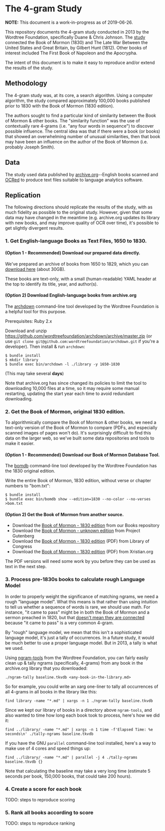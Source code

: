 # The 4-gram Study

**NOTE:** This document is a work-in-progress as of 2019-06-26.

This repository documents the 4-gram study conducted in 2013 by the Wordtree Foundation, specifically Duane & Chris Johnson. The [study](http://wordtree.org/the-late-war/) connected the Book of Mormon (1830) and The Late War Between the United States and Great Britain, by Gilbert Hunt (1812). Other books of interest included The First Book of Napoleon and the Apocrypha.

The intent of this document is to make it easy to reproduce and/or extend the results of the study.


## Methodology

The 4-gram study was, at its core, a search algorithm. Using a computer algorithm, the study compared approximately 100,000 books published prior to 1830 with the Book of Mormon (1830 edition).

The authors sought to find a particular kind of similarity between the Book of Mormon & other books. The "similarity function" was the use of contextually rare 4-grams (i.e. "any four words in sequence") to discover possible influence. The central idea was that if there were a book (or books) that showed an overwhelming number of unusual similarities, then that book may have been an influence on the author of the Book of Mormon (i.e. probably Joseph Smith).


## Data

The study used data published by [archive.org](https://archive.org/details/texts)--English books scanned and [OCRed](https://en.wikipedia.org/wiki/Optical_character_recognition) to produce text files suitable to language analytics software.


## Replication

The following directions should replicate the results of the study, with as much fidelity as possible to the original study. However, given that some data may have changed in the meantime (e.g. archive.org updates its library with new books, and may improve quality of OCR over time), it's possible to get slightly divergent results.


### 1. Get English-language Books as Text Files, 1650 to 1830.

#### (Option 1 - Recommended) Download our prepared data directly.

We've prepared an archive of books from 1650 to 1829, which you can [download here](https://s3.amazonaws.com/data.wordtree.org/archive-org-english-books-1650-1829-asof-2019-06-24.tar.gz) (about 30GB).

These books are text-only, with a small (human-readable) YAML header at the top to identify its title, year, and author(s).

#### (Option 2) Download English-language books from archive.org

The [archdown](https://github.com/wordtreefoundation/archdown) command-line tool developed by the Wordtree Foundation is a helpful tool for this purpose.

Prerequisites: Ruby 2.x

Download and unzip https://github.com/wordtreefoundation/archdown/archive/master.zip (or use `git clone git@github.com:wordtreefoundation/archdown.git` if you're a developer). Then install & run `archdown`:

```
$ bundle install
$ mkdir library
$ bundle exec bin/archdown -l ./library -y 1650-1830
```

(This may take several **days**)

Note that archive.org has since changed its policies to limit the tool to downloading 10,000 files at a time, so it may require some manual restarting, updating the start year each time to avoid redundant downloading.


### 2. Get the Book of Mormon, original 1830 edition.

To algorithmically compare the Book of Mormon & other books, we need a text-only version of the Book of Mormon to compare (PDFs, and especially scanned images of pages won't do). It's surprisingly difficult to find this data on the larger web, so we've built some data repositories and tools to make it easier.

#### (Option 1 - Recommended) Download our Book of Mormon Database Tool.

The [bomdb](https://github.com/wordtreefoundation/bomdb) command-line tool developed by the Wordtree Foundation has the 1830 original edition.

Write the entire Book of Mormon, 1830 edition, without verse or chapter numbers to "bom.txt":

```
$ bundle install
$ bundle exec bin/bomdb show --edition=1830 --no-color --no-verses >bom.txt
```

#### (Option 2) Get the Book of Mormon from another source.

- Download the [Book of Mormon - 1830 edition](https://raw.githubusercontent.com/wordtreefoundation/books/master/pseudo_biblical/Book%20of%20Mormon%20-%20Joseph%20Smith%20-%201830.md) from our Books repository
- Download the [Book of Mormon - unknown edition](http://www.gutenberg.org/ebooks/17) from Project Gutenberg
- Download the [Book of Mormon - 1830 edition](https://www.loc.gov/rr/rarebook/digitalcoll/digitalcoll-mormon.html) (PDF) from Library of Congress
- Download the [Book of Mormon - 1830 edition](http://www.xristian.org/ft/mormbomtext.pdf) (PDF) from Xristian.org

The PDF versions will need some work by you before they can be used as text in the next step.

### 3. Process pre-1830s books to calculate rough Language Model

In order to properly weight the significance of matching ngrams, we need a rough "language model". What this means is that rather than using intuition to tell us whether a sequence of words is rare, we should use math. For instance, "it came to pass" might be in both the Book of Mormon and a sermon preached in 1820, but that [doesn't mean they are connected](https://books.google.com/ngrams/graph?content=it+came+to+pass&year_start=1800&year_end=2000&corpus=15&smoothing=3&share=&direct_url=t1%3B%2Cit%20came%20to%20pass%3B%2Cc0#t1%3B%2Cit%20came%20to%20pass%3B%2Cc0) because "it came to pass" is a very common 4-gram.

By "rough" language model, we mean that this isn't a sophisticated language model, it's just a tally of occurrences. In a future study, it would be much better to use a proper language model. But in 2013, a tally is what we used.

Using [ngram-tools](https://github.com/wordtreefoundation/ngram-tools) from the Wordtree Foundation, you can fairly easily clean up & tally ngrams (specifically, 4-grams) from any book in the archive.org library that you downloaded:

```
./ngram-tally baseline.tkvdb <any-book-in-the-library.md>
```

So for example, you could write an xarg one-liner to tally all occurrences of all 4-grams in all books in the library like this:

```
find library -name "*.md" | xargs -n 1 ./ngram-tally baseline.tkvdb
```

Since we kept our library of books in a directory above `ngram-tools`, and also wanted to time how long each book took to process, here's how we did it:

```
find ../library/ -name "*.md" | xargs -n 1 time -f'Elapsed Time: %e seconds\n' ./tally-ngrams baseline.tkvdb
```

If you have the GNU `parallel` command-line tool installed, here's a way to make use of 4 cores and speed things up:

```
find ../library/ -name "*.md" | parallel -j 4 ./tally-ngrams baseline.tkvdb {}
```

Note that calculating the baseline may take a very long time (estimate 5 seconds per book, 150,000 books, that could take 200 hours).

### 4. Create a score for each book

TODO: steps to reproduce scoring

### 5. Rank all books according to score

TODO: steps to reproduce ranking

